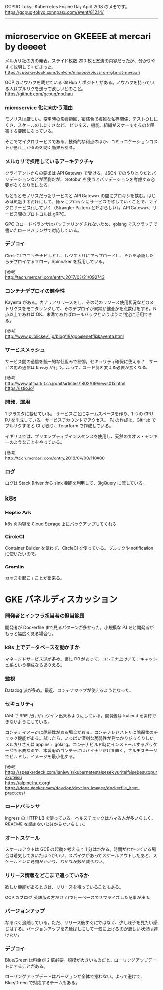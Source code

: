 GCPUG Tokyo Kubernetes Engine Day April 2018 のメモです。  
https://gcpug-tokyo.connpass.com/event/81224/

---

# microservice on GKEEEE at mercari by deeeet

メルカリ社の方の発表。スライド枚数 200 枚と怒涛の内容だったが、分かりやすく説明してくださった。  
https://speakerdeck.com/tcnksm/microservices-on-gke-at-mercari

GCP のノウハウを載せている GitHub リポジトリがある。ノウハウを持っている人はプルリクを送って欲しいとのこと。  
https://github.com/gcpug/nouhau

### microservice 化に向かう理由

モノリスは厳しい。変更時の影響範囲、密結合で複雑な依存関係、テストのしにくさ、スケールのしにくさなど。
ビジネス、機能、組織がスケールするのを阻害する要因になっている。

そこでマイクロサービスである。技術的な利点のほか、コミュニケーションコストが膨れ上がるのを防ぐ効果もある。

### メルカリで採用しているアーキテクチャ

クライアントからの要求は API Gateway で受ける。JSON でのやりとりだとバリデーションなどが面倒だが、protobuf を使うとバリデーションを考慮する必要がなくなり楽になる。

もともとモノリスだったサービスと API Gateway の間にプロキシを挟む。はじめは転送するだけにして、徐々にプロキシにサービスを移していくことで、マイクロサービス化していく（Strangler Pattern と呼ぶらしい）。API Gateway、サービス間のプロトコルは gRPC。

GPC のロードバランサはバッファリングされないため、golang でスクラッチで書いたロードバランサで対応している。

### デプロイ

CircleCI でコンテナビルドし、レジストリにアップロードし、それを承認したらデプロイするフロー。Spinnaker を採用している。

[参考]  
http://tech.mercari.com/entry/2017/08/21/092743

### コンテナデプロイの健全性

Kayenta がある。カナリアリリースをし、その時のリソース使用状況などのメトリクスをモニタリングして、そのデプロイが異常か健全かを点数付をする。N 点以上であれば OK、未満であればロールバックというように判定に活用できる。

[参考]  
http://www.publickey1.jp/blog/18/googlenetflixkayenta.html

### サービスメッシュ

サービス間の通信を統一的な仕組みで制御。セキュリティ確保に使える？　サービス間の通信は Envoy が行う。よって、コード側を変える必要が無くなる。

[参考]  
http://www.atmarkit.co.jp/ait/articles/1802/09/news015.html  
https://istio.io/

### 開発、運用

1 クラスタに載せている。
サービスごとにネームスペースを作り、1 つの GPU PJ を作成している。サービスアカウントでアクセス。
PJ の作成は、GitHub でプルリクすると CI が走り、Terarform で作成している。

イギリスでは、プリエンプティブインスタンスを使用し、天然のカオス・モンキーのようなことをやっている。

[参考]  
http://tech.mercari.com/entry/2018/04/09/110000

### ログ

ログは Stack Driver から sink 機能を利用して、BigQuery に流している。

## k8s

### Heptio Ark

k8s の内容を Cloud Storage 上にバックアップしてくれる

### CircleCI

Container Builder を使わず、CircleCI を使っている。プルリクや notification に使いたいので。

### Gremlin

カオスを起こすことが出来る。


# GKE パネルディスカッション

### 開発者とインフラ担当者の担当範囲

開発者が Dockerfile まで見るパターンが多かった。小規模な PJ だと開発者がもっと幅広く見る場合も。

### k8s 上でデータベースを動かすか

マネージドサービス派が多め。裏に DB があって、コンテナ上はメモリキャッシュ系という構成ならありえる。

### 監視

Datadog 派が多め。最近、コンテナマップが使えるようになった。

### セキュリティ

IAM で SRE だけがログイン出来るようにしている。開発者は kubectl を実行できないようにしている。

コンテナイメージに脆弱性がある場合がある。コンテナレジストリに脆弱性のチェック機能がある。試したら、いっぱい深刻な脆弱性が見つかりびっくりした。メルカリさんは appine + golang。コンテナビルド時にインストールするパッケージも不要なので、本番用のコンテナにはバイナリだけを置く。マルチステージでビルドし、イメージを最小化する。

[参考]  
https://speakerdeck.com/ianlewis/kubernetesfalsesekiyuriteifalsebesutopurakuteisu  
https://alpinelinux.org/  
https://docs.docker.com/develop/develop-images/dockerfile_best-practices/

### ロードバランサ

Ingress の HTTP LB を使っている。ヘルスチェックはハマる人が多いらしく、README を読まないと分からないらしい。

### オートスケール

スケールアウトは GCE の起動を考えると 1 分はかかる。時間がわかっている場合は暖気しておいたほうがいい。スパイクがあってスケールアウトしたあと、スケールインに時間がかかり、なかなか数が減らない。

### リリース情報をどこまで追っているか

欲しい機能があるときは、リリースを待っていることもある。

GCP のブログ(英語版の方だけ？)で月一ペースでサマライズした記事が出る。

### バージョンアップ

なるべく追随している。ただ、リリース後すぐにではなく、少し様子を見たい感じはする。バージョンアップを先延ばしにして一気に上げるのが厳しい状況は避けたい。

### デプロイ

Blue/Green は料金が 2 倍必要。規模が大きいものだと、ローリングアップデートにすることがある。

ローリングアップデートはバージョンが全体で揃わない。よって避けて、Blue/Green で対応するチームもある。
